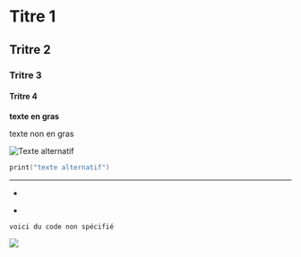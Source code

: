 # Titre 1
## Tritre 2
### Tritre 3
#### Tritre 4
**texte en gras**

texte non en gras

![Texte alternatif](chemin/vers/votre/image.extension)

```powershell
print("texte alternatif")
```

---

-

*

`voici du code non spécifié`

<image src="chemin/vers/votre/image.extension">